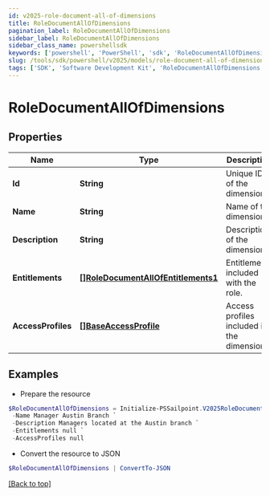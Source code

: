 ```yaml
---
id: v2025-role-document-all-of-dimensions
title: RoleDocumentAllOfDimensions
pagination_label: RoleDocumentAllOfDimensions
sidebar_label: RoleDocumentAllOfDimensions
sidebar_class_name: powershellsdk
keywords: ['powershell', 'PowerShell', 'sdk', 'RoleDocumentAllOfDimensions', 'V2025RoleDocumentAllOfDimensions'] 
slug: /tools/sdk/powershell/v2025/models/role-document-all-of-dimensions
tags: ['SDK', 'Software Development Kit', 'RoleDocumentAllOfDimensions', 'V2025RoleDocumentAllOfDimensions']
---
```



# RoleDocumentAllOfDimensions

## Properties

Name | Type | Description | Notes
------------ | ------------- | ------------- | -------------
**Id** | **String** | Unique ID of the dimension. | [optional] 
**Name** | **String** | Name of the dimension. | [optional] 
**Description** | **String** | Description of the dimension. | [optional] 
**Entitlements** | [**[]RoleDocumentAllOfEntitlements1**](role-document-all-of-entitlements1) | Entitlements included with the role. | [optional] 
**AccessProfiles** | [**[]BaseAccessProfile**](base-access-profile) | Access profiles included in the dimension. | [optional] 

## Examples

- Prepare the resource
```powershell
$RoleDocumentAllOfDimensions = Initialize-PSSailpoint.V2025RoleDocumentAllOfDimensions  -Id b3c28992ba964a40a7598978139d1ced `
 -Name Manager Austin Branch `
 -Description Managers located at the Austin branch `
 -Entitlements null `
 -AccessProfiles null
```

- Convert the resource to JSON
```powershell
$RoleDocumentAllOfDimensions | ConvertTo-JSON
```


[[Back to top]](#) 

